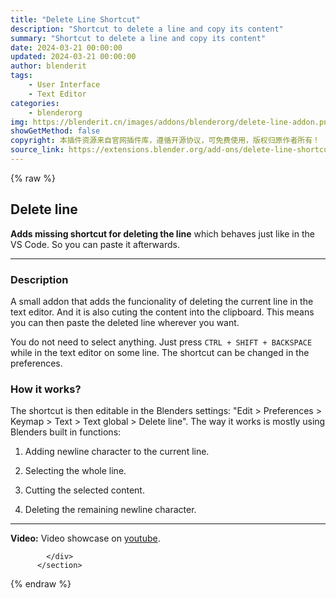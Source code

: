 ```yaml
---
title: "Delete Line Shortcut"
description: "Shortcut to delete a line and copy its content"
summary: "Shortcut to delete a line and copy its content"
date: 2024-03-21 00:00:00
updated: 2024-03-21 00:00:00
author: blenderit
tags: 
    - User Interface
    - Text Editor
categories:
    - blenderorg
img: https://blenderit.cn/images/addons/blenderorg/delete-line-addon.png
showGetMethod: false
copyright: 本插件资源来自官网插件库，遵循开源协议，可免费使用，版权归原作者所有！
source_link: https://extensions.blender.org/add-ons/delete-line-shortcut/
---
```


{% raw %}
<section id="about" class="mt-3">
            <div class="box style-rich-text">
              <h1>Delete line</h1>
<p><strong>Adds missing shortcut for deleting the line</strong> which behaves just like in the VS Code. So you can paste it afterwards.</p>
<hr>
<h3>Description</h3>
<p>A small addon that adds the funcionality of deleting the current line in the text editor.  And it is also cuting the content into the clipboard. This means you can then paste the deleted line wherever you want.</p>
<p>You do not need to select anything. Just press <code>CTRL + SHIFT + BACKSPACE</code> while in the text editor on some line. The shortcut can be changed in the preferences.</p>
<h3>How it works?</h3>
<p>The shortcut is then editable in the Blenders settings: "Edit &gt; Preferences &gt; Keymap &gt; Text &gt; Text global &gt; Delete line". The way it works is mostly using Blenders built in functions:</p>
<ol>
<li><p>Adding newline character to the current line.</p>
</li>
<li><p>Selecting the whole line.</p>
</li>
<li><p>Cutting the selected content.</p>
</li>
<li><p>Deleting the remaining newline character.</p>
</li>
</ol>
<hr>
<p><strong>Video:</strong>
Video showcase on <a rel="nofollow noopener noreferrer external" target="_blank" href="https://www.youtube.com/watch?v=-JpoWFsWgH4">youtube</a>.</p>

            </div>
          </section>
<div style="display: none">blenderorg</div>
{% endraw %}
